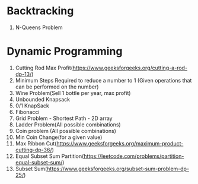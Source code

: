 # Backtracking
1. N-Queens Problem

# Dynamic Programming
1. Cutting Rod Max Profit(https://www.geeksforgeeks.org/cutting-a-rod-dp-13/)
2. Minimum Steps Required to reduce a number to 1 (Given operations that can be performed on the number)
3. Wine Problem(Sell 1 bottle per year, max profit)
4. Unbounded Knapsack
5. 0/1 KnapSack
6. Fibonacci
7. Grid Problem - Shortest Path - 2D array
8. Ladder Problem(All possible combinations)
9. Coin problem (All possible combinations)
10. Min Coin Change(for a given value) 
11. Max Ribbon Cut(https://www.geeksforgeeks.org/maximum-product-cutting-dp-36/)
12. Equal Subset Sum Partition(https://leetcode.com/problems/partition-equal-subset-sum/)
13. Subset Sum(https://www.geeksforgeeks.org/subset-sum-problem-dp-25/)
